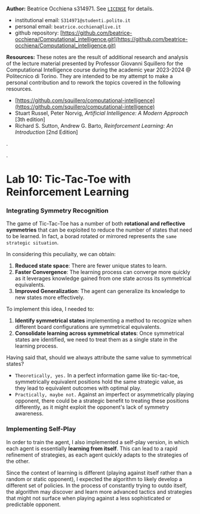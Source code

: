 
**Author:** Beatrice Occhiena s314971. See [`LICENSE`](https://github.com/beatrice-occhiena/Computational_intelligence/blob/main/LICENSE) for details.
- institutional email: `S314971@studenti.polito.it`
- personal email: `beatrice.occhiena@live.it`
- github repository: [https://github.com/beatrice-occhiena/Computational_intelligence.git](https://github.com/beatrice-occhiena/Computational_intelligence.git)

**Resources:** These notes are the result of additional research and analysis of the lecture material presented by Professor Giovanni Squillero for the Computational Intelligence course during the academic year 2023-2024 @ Politecnico di Torino. They are intended to be my attempt to make a personal contribution and to rework the topics covered in the following resources.
- [https://github.com/squillero/computational-intelligence](https://github.com/squillero/computational-intelligence)
- Stuart Russel, Peter Norvig, *Artificial Intelligence: A Modern Approach* [3th edition]
- Richard S. Sutton, Andrew G. Barto, *Reinforcement Learning: An Introduction* [2nd Edition]

.

.
# Lab 10: Tic-Tac-Toe with Reinforcement Learning

### Integrating Symmetry Recognition

The game of Tic-Tac-Toe has a number of both **rotational and reflective symmetries** that can be exploited to reduce the number of states that need to be learned. In fact, a borad rotated or mirrored represents the `same strategic situation`. 

In considering this peculiaity, we can obtain:
1. **Reduced state space**: There are fewer unique states to learn.
2. **Faster Convergence**: The learning process can converge more quickly as it leverages knowledge gained from one state across its symmetrical equivalents.
3. **Improved Generalization**: The agent can generalize its knowledge to new states more effectively.

To implement this idea, I needed to:
1. **Identify symmetrical states** implementing a method to recognize when different board configurations are symmetrical equivalents.
2. **Consolidate learning across symmetrical states**: Once symmetrical states are identified, we need to treat them as a single state in the learning process.

Having said that, should we always attribute the same value to symmetrical states?
- `Theoretically, yes.` In a perfect information game like tic-tac-toe, symmetrically equivalent positions hold the same strategic value, as they lead to equivalent outcomes with optimal play.
- `Practically, maybe not.` Against an imperfect or asymmetrically playing opponent, there could be a strategic benefit to treating these positions differently, as it might exploit the opponent's lack of symmetry awareness.

### Implementing Self-Play

In order to train the agent, I also implemented a self-play version, in which each agent is essentially **learning from itself**. This can lead to a rapid refinement of strategies, as each agent quickly adapts to the strategies of the other.

Since the context of learning is different (playing against itself rather than a random or static opponent), I expected the algorithm to likely develop a different set of policies. In the process of constantly trying to outdo itself, the algorithm may discover and learn more advanced tactics and strategies that might not surface when playing against a less sophisticated or predictable opponent.

